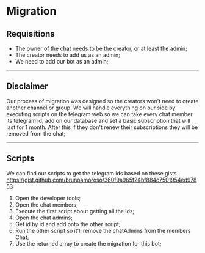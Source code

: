 # Migration

## Requisitions
 - The owner of the chat needs to be the creator, or at least the admin;
 - The creator needs to add us as an admin;
 - We need to add our bot as an admin;

 ---

 ## Disclaimer
 Our process of migration was designed so the creators won't need to create another channel or group. We will handle everything on our side by executing scripts on the telegram web so we can take every chat member its telegram id, add on our database and set a basic subscription that will last for 1 month. After this if they don't renew their subscriptions they will be removed from the chat;
 
 ---

 ## Scripts
 We can find our scripts to get the telegram ids based on these gists https://gist.github.com/brunoamoroso/360f9a965f24bf884c7501954ed97853

 1. Open the developer tools;
 2. Open the chat members;
 3. Execute the first script about getting all the ids;
 4. Open the chat admins;
 5. Get id by id and add onto the other script;
 6. Run the other script so it'll remove the chatAdmins from the members Chat;
 7. Use the returned array to create the migration for this bot;